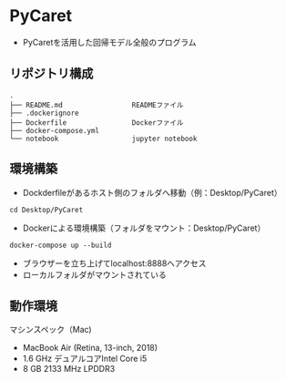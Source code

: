 # PyCaret
* PyCaretを活用した回帰モデル全般のプログラム

## リポジトリ構成
```
.
├── README.md                 READMEファイル
├── .dockerignore        
├── Dockerfile                Dockerファイル
├── docker-compose.yml
└── notebook                  jupyter notebook
```

## 環境構築

* Dockderfileがあるホスト側のフォルダへ移動（例：Desktop/PyCaret）
```
cd Desktop/PyCaret
```

* Dockerによる環境構築（フォルダをマウント：Desktop/PyCaret）
```
docker-compose up --build
```

* ブラウザーを立ち上げてlocalhost:8888へアクセス
* ローカルフォルダがマウントされている

## 動作環境
マシンスペック（Mac)
- MacBook Air (Retina, 13-inch, 2018)
- 1.6 GHz デュアルコアIntel Core i5
- 8 GB 2133 MHz LPDDR3